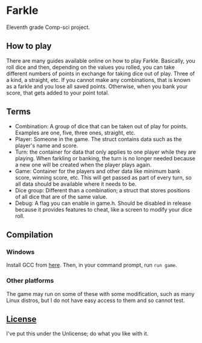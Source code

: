# Farkle

Eleventh grade Comp-sci project.

## How to play

There are many guides available online on how to play Farkle.
Basically, you roll dice and then, depending on the values you rolled, you can take different numbers of points in exchange for taking dice out of play. Three of a kind, a straight, etc.
If you cannot make any combinations, that is known as a farkle and you lose all saved points. Otherwise, when you bank your score, that gets added to your point total.

## Terms

* Combination: A group of dice that can be taken out of play for points. Examples are one, five, three ones, straight, etc.
* Player: Someone in the game. The struct contains data such as the player's name and score.
* Turn: the container for data that only applies to one player while they are playing. When farkling or banking, the turn is no longer needed because a new one will be created when the player plays again.
* Game: Container for the players and other data like minimum bank score, winning score, etc. This will get passed as part of every turn, so all data should be available where it needs to be.
* Dice group: Different than a combination; a struct that stores positions of all dice that are of the same value.
* Debug: A flag you can enable in game.h. Should be disabled in release because it provides features to cheat, like a screen to modify your dice roll.

## Compilation
### Windows

Install GCC from [here](https://gcc.gnu.org/install/binaries.html). Then, in your command prompt, run `run game`.

### Other platforms

The game may run on some of these with some modification, such as many Linux distros, but I do not have easy access to them and so cannot test.

## [License](/LICENSE)

I've put this under the Unlicense; do what you like with it.
